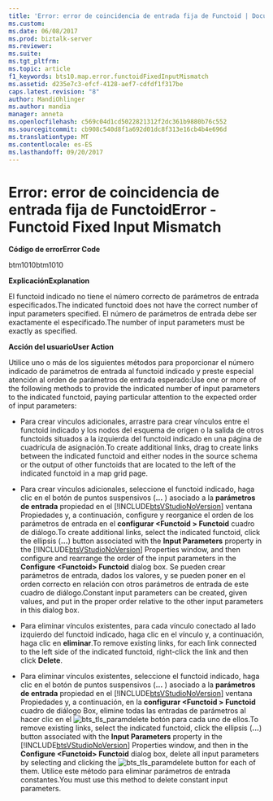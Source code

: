 ```yaml
---
title: 'Error: error de coincidencia de entrada fija de Functoid | Documentos de Microsoft'
ms.custom: 
ms.date: 06/08/2017
ms.prod: biztalk-server
ms.reviewer: 
ms.suite: 
ms.tgt_pltfrm: 
ms.topic: article
f1_keywords: bts10.map.error.functoidFixedInputMismatch
ms.assetid: d235e7c3-efcf-4128-aef7-cdfdf1f317be
caps.latest.revision: "8"
author: MandiOhlinger
ms.author: mandia
manager: anneta
ms.openlocfilehash: c569c04d1cd5022821312f2dc361b9880b76c552
ms.sourcegitcommit: cb908c540d8f1a692d01dc8f313e16cb4b4e696d
ms.translationtype: MT
ms.contentlocale: es-ES
ms.lasthandoff: 09/20/2017
---
```

# <a name="error---functoid-fixed-input-mismatch"></a><span data-ttu-id="53340-102">Error: error de coincidencia de entrada fija de Functoid</span><span class="sxs-lookup"><span data-stu-id="53340-102">Error - Functoid Fixed Input Mismatch</span></span>
<span data-ttu-id="53340-103">**Código de error**</span><span class="sxs-lookup"><span data-stu-id="53340-103">**Error Code**</span></span>  
  
 <span data-ttu-id="53340-104">btm1010</span><span class="sxs-lookup"><span data-stu-id="53340-104">btm1010</span></span>  
  
 <span data-ttu-id="53340-105">**Explicación**</span><span class="sxs-lookup"><span data-stu-id="53340-105">**Explanation**</span></span>  
  
 <span data-ttu-id="53340-106">El functoid indicado no tiene el número correcto de parámetros de entrada especificados.</span><span class="sxs-lookup"><span data-stu-id="53340-106">The indicated functoid does not have the correct number of input parameters specified.</span></span> <span data-ttu-id="53340-107">El número de parámetros de entrada debe ser exactamente el especificado.</span><span class="sxs-lookup"><span data-stu-id="53340-107">The number of input parameters must be exactly as specified.</span></span>  
  
 <span data-ttu-id="53340-108">**Acción del usuario**</span><span class="sxs-lookup"><span data-stu-id="53340-108">**User Action**</span></span>  
  
 <span data-ttu-id="53340-109">Utilice uno o más de los siguientes métodos para proporcionar el número indicado de parámetros de entrada al functoid indicado y preste especial atención al orden de parámetros de entrada esperado:</span><span class="sxs-lookup"><span data-stu-id="53340-109">Use one or more of the following methods to provide the indicated number of input parameters to the indicated functoid, paying particular attention to the expected order of input parameters:</span></span>  
  
-   <span data-ttu-id="53340-110">Para crear vínculos adicionales, arrastre para crear vínculos entre el functoid indicado y los nodos del esquema de origen o la salida de otros functoids situados a la izquierda del functoid indicado en una página de cuadrícula de asignación.</span><span class="sxs-lookup"><span data-stu-id="53340-110">To create additional links, drag to create links between the indicated functoid and either nodes in the source schema or the output of other functoids that are located to the left of the indicated functoid in a map grid page.</span></span>  
  
-   <span data-ttu-id="53340-111">Para crear vínculos adicionales, seleccione el functoid indicado, haga clic en el botón de puntos suspensivos (**...** ) asociado a la **parámetros de entrada** propiedad en el [!INCLUDE[btsVStudioNoVersion](../includes/btsvstudionoversion-md.md)] ventana Propiedades y, a continuación, configure y reorganice el orden de los parámetros de entrada en el **configurar \<Functoid > Functoid** cuadro de diálogo.</span><span class="sxs-lookup"><span data-stu-id="53340-111">To create additional links, select the indicated functoid, click the ellipsis (**...**) button associated with the **Input Parameters** property in the [!INCLUDE[btsVStudioNoVersion](../includes/btsvstudionoversion-md.md)] Properties window, and then configure and rearrange the order of the input parameters in the **Configure \<Functoid> Functoid** dialog box.</span></span> <span data-ttu-id="53340-112">Se pueden crear parámetros de entrada, dados los valores, y se pueden poner en el orden correcto en relación con otros parámetros de entrada de este cuadro de diálogo.</span><span class="sxs-lookup"><span data-stu-id="53340-112">Constant input parameters can be created, given values, and put in the proper order relative to the other input parameters in this dialog box.</span></span>  
  
-   <span data-ttu-id="53340-113">Para eliminar vínculos existentes, para cada vínculo conectado al lado izquierdo del functoid indicado, haga clic en el vínculo y, a continuación, haga clic en **eliminar**.</span><span class="sxs-lookup"><span data-stu-id="53340-113">To remove existing links, for each link connected to the left side of the indicated functoid, right-click the link and then click **Delete**.</span></span>  
  
-   <span data-ttu-id="53340-114">Para eliminar vínculos existentes, seleccione el functoid indicado, haga clic en el botón de puntos suspensivos (**...** ) asociado a la **parámetros de entrada** propiedad en el [!INCLUDE[btsVStudioNoVersion](../includes/btsvstudionoversion-md.md)] ventana Propiedades y, a continuación, en la **configurar \<Functoid > Functoid** cuadro de diálogo Box, elimine todas las entradas de parámetros al hacer clic en el ![](../core/media/bts-tls-paramdelete.gif "bts_tls_paramdelete") botón para cada uno de ellos.</span><span class="sxs-lookup"><span data-stu-id="53340-114">To remove existing links, select the indicated functoid, click the ellipsis (**...**) button associated with the **Input Parameters** property in the [!INCLUDE[btsVStudioNoVersion](../includes/btsvstudionoversion-md.md)] Properties window, and then in the **Configure \<Functoid> Functoid** dialog box, delete all input parameters by selecting and clicking the ![](../core/media/bts-tls-paramdelete.gif "bts_tls_paramdelete") button for each of them.</span></span> <span data-ttu-id="53340-115">Utilice este método para eliminar parámetros de entrada constantes.</span><span class="sxs-lookup"><span data-stu-id="53340-115">You must use this method to delete constant input parameters.</span></span>